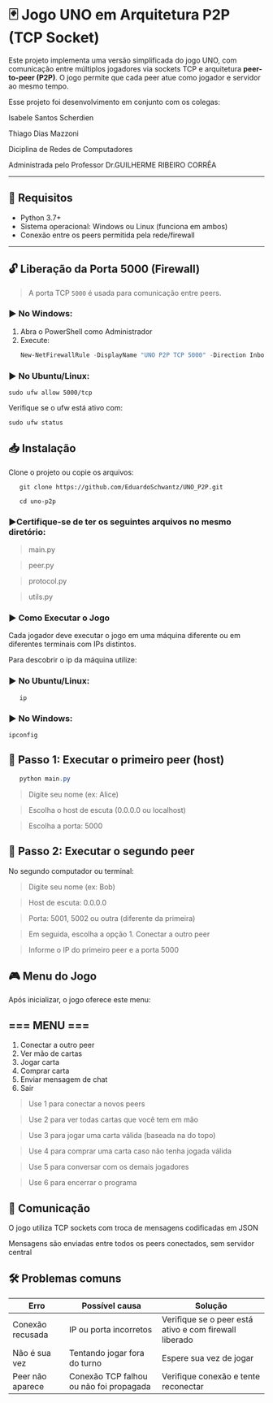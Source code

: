 # 🃏 Jogo UNO em Arquitetura P2P (TCP Socket)

Este projeto implementa uma versão simplificada do jogo UNO, com comunicação entre múltiplos jogadores via sockets TCP e arquitetura **peer-to-peer (P2P)**. O jogo permite que cada peer atue como jogador e servidor ao mesmo tempo.

Esse projeto foi desenvolvimento em conjunto com os colegas:

Isabele Santos Scherdien

Thiago Dias Mazzoni

Diciplina de Redes de Computadores

Administrada pelo Professor Dr.GUILHERME RIBEIRO CORRÊA

---

## 🚀 Requisitos

- Python 3.7+
- Sistema operacional: Windows ou Linux (funciona em ambos)
- Conexão entre os peers permitida pela rede/firewall

---

## 🔓 Liberação da Porta 5000 (Firewall)

> A porta TCP `5000` é usada para comunicação entre peers.

### ▶️ No Windows:

1. Abra o PowerShell como Administrador
2. Execute:
   ```powershell
   New-NetFirewallRule -DisplayName "UNO P2P TCP 5000" -Direction Inbound -LocalPort 5000 -Protocol TCP -Action Allow
### ▶️ No Ubuntu/Linux:
   ```
   sudo ufw allow 5000/tcp
   ```
Verifique se o ufw está ativo com:
   ```
  sudo ufw status
   ```
## 📥 Instalação

Clone o projeto ou copie os arquivos:

```
   git clone https://github.com/EduardoSchwantz/UNO_P2P.git
```
```
   cd uno-p2p
```

### ▶️Certifique-se de ter os seguintes arquivos no mesmo diretório:
   
   >main.py
   
   >peer.py
   
   >protocol.py
   
   >utils.py

### ▶️ Como Executar o Jogo
Cada jogador deve executar o jogo em uma máquina diferente ou em diferentes terminais com IPs distintos.

Para descobrir o ip da máquina utilize:

### ▶️ No Ubuntu/Linux:

```
   ip
```

### ▶️ No Windows:

   ```
   ipconfig
```

## 🔹 Passo 1: Executar o primeiro peer (host)
```Powershell
   python main.py
```
   >Digite seu nome (ex: Alice)

   >Escolha o host de escuta (0.0.0.0 ou localhost)

   >Escolha a porta: 5000


## 🔹 Passo 2: Executar o segundo peer
No segundo computador ou terminal:
>Digite seu nome (ex: Bob)

   >Host de escuta: 0.0.0.0

   >Porta: 5001, 5002 ou outra (diferente da primeira)

   >Em seguida, escolha a opção 1. Conectar a outro peer

   >Informe o IP do primeiro peer e a porta 5000

## 🎮 Menu do Jogo
Após inicializar, o jogo oferece este menu:

## === MENU ===
1. Conectar a outro peer
2. Ver mão de cartas
3. Jogar carta
4. Comprar carta
5. Enviar mensagem de chat
6. Sair

>Use 1 para conectar a novos peers

>Use 2 para ver todas cartas que você tem em mão

>Use 3 para jogar uma carta válida (baseada na do topo)

>Use 4 para comprar uma carta caso não tenha jogada válida

>Use 5 para conversar com os demais jogadores

>Use 6 para encerrar o programa

## 📡 Comunicação
O jogo utiliza TCP sockets com troca de mensagens codificadas em JSON

Mensagens são enviadas entre todos os peers conectados, sem servidor central

## 🛠 Problemas comuns
| Erro             | Possível causa                          | Solução                                                |
| ---------------- | --------------------------------------- | ------------------------------------------------------ |
| Conexão recusada | IP ou porta incorretos                  | Verifique se o peer está ativo e com firewall liberado |
| Não é sua vez    | Tentando jogar fora do turno            | Espere sua vez de jogar                                |
| Peer não aparece | Conexão TCP falhou ou não foi propagada | Verifique conexão e tente reconectar                   |
